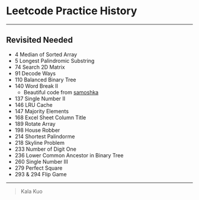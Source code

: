 # Leetcode Practice History

---

## Revisited Needed
- 4 Median of Sorted Array
- 5 Longest Palindromic Substring
- 74 Search 2D Matrix
- 91 Decode Ways
- 110 Balanced Binary Tree
- 140 Word Break II 
  + Beautiful code from [samoshka](https://leetcode.com/discuss/33884/11ms-c-solution-concise)
- 137 Single Number II 
- 146 LRU Cache
- 147 Majority Elements
- 168 Excel Sheet Column Title
- 189 Rotate Array
- 198 House Robber
- 214 Shortest Palindorme
- 218 Skyline Problem
- 233 Number of Digit One
- 236 Lower Common Ancestor in Binary Tree 
- 260 Single Number III 
- 279 Perfect Square
- 293 & 294 Flip Game

---

> Kala Kuo

